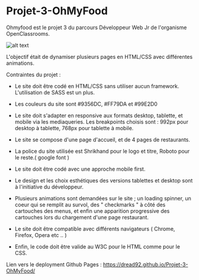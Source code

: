 # Projet-3-OhMyFood
Ohmyfood est le projet 3 du parcours Développeur Web Jr de l'organisme OpenClassrooms.


![alt text](https://github.com/Dread92/Projet-3-OhMyFood/blob/main/visueldesktopmobile.png)



L'objectif était de dynamiser plusieurs pages en HTML/CSS avec différentes animations. 

Contraintes du projet :

- Le site doit être codé en HTML/CSS sans utiliser aucun framework. L'utilisation de SASS est un plus.

- Les couleurs du site sont #9356DC,  #FF79DA et #99E2D0  

- Le site doit s'adapter en responsive aux formats desktop, tablette, et mobile via les mediaqueries. Les breakpoints choisis sont : 992px pour desktop à tablette, 768px pour tablette à mobile.

- Le site se compose d'une page d'accueil, et de 4 pages de restaurants.

- La police du site utilisée est Shrikhand  pour le logo et titre, Roboto pour le reste.( google font )

- Le site doit être codé avec une approche mobile first. 

- Le design et les choix esthétiques des versions tablettes et desktop sont à l'initiative du développeur. 

- Plusieurs animations sont demandées sur le site ; un loading spinner, un coeur qui se remplit au survol, des " checkmarks " à côté des cartouches des menus, et enfin une apparition progressive des cartouches lors du chargement d'une page restaurant. 

- Le site doit être compatible avec différents navigateurs ( Chrome, Firefox, Opera etc .. )

- Enfin, le code doit être valide au W3C pour le HTML comme pour le CSS.



Lien vers le deployment Github Pages : https://dread92.github.io/Projet-3-OhMyFood/
